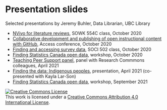 # Presentation slides
Selected presentations by Jeremy Buhler, Data Librarian, UBC Library

- [NVivo for literature reviews](20201002-nvivo-lit-review/), SOWK 554C class, October 2020
- [Collaborative development and publishing of open instructional content with GitHub](20201021-access/), Access conference, October 2020
- [Finding and accessing survey data](20201026-SOCI-502/), SOCI 502 class, October 2020
- [Finding Statistics Canada open data](20201028-find-statcan-data/), workshop, October 2020
- [Teaching Peer Support panel](20210422-TPS/), panel with Research Commmons colleagues, April 2021
- [Finding the data: Indigenous peoples](20210428-data-indig/), presentation, April 2021 (co-presented with Kayla Lar-Son)
- [Finding Statistics Canada open data](20210922-find-statcan-data/), workshop, September 2021

<a rel="license" href="http://creativecommons.org/licenses/by/4.0/"><img alt="Creative Commons License" style="border-width:0" src="https://i.creativecommons.org/l/by/4.0/88x31.png" /></a><br />This work is licensed under a <a rel="license" href="http://creativecommons.org/licenses/by/4.0/">Creative Commons Attribution 4.0 International License</a>.
